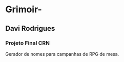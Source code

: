 # Grimoir-
## Davi Rodrigues
### Projeto Final CRN

Gerador de nomes para campanhas de RPG de mesa.
